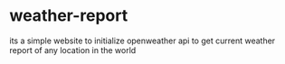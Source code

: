 # weather-report

its a simple website to initialize openweather api to get current weather report of any location in the world

